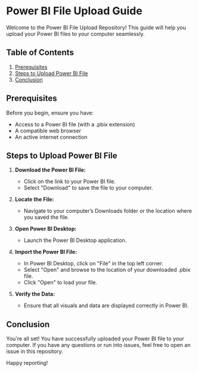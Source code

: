 # Power BI File Upload Guide

Welcome to the Power BI File Upload Repository! This guide will help you upload your Power BI files to your computer seamlessly.

## Table of Contents
1. [Prerequisites](#prerequisites)
2. [Steps to Upload Power BI File](#steps-to-upload-power-bi-file)
3. [Conclusion](#conclusion)

## Prerequisites

Before you begin, ensure you have:
- Access to a Power BI file (with a .pbix extension)
- A compatible web browser
- An active internet connection

## Steps to Upload Power BI File

1. **Download the Power BI File:**
   - Click on the link to your Power BI file.
   - Select "Download" to save the file to your computer.

2. **Locate the File:**
   - Navigate to your computer’s Downloads folder or the location where you saved the file.

3. **Open Power BI Desktop:**
   - Launch the Power BI Desktop application.

4. **Import the Power BI File:**
   - In Power BI Desktop, click on "File" in the top left corner.
   - Select "Open" and browse to the location of your downloaded .pbix file.
   - Click "Open" to load your file.

5. **Verify the Data:**
   - Ensure that all visuals and data are displayed correctly in Power BI.


## Conclusion

You're all set! You have successfully uploaded your Power BI file to your computer. If you have any questions or run into issues, feel free to open an issue in this repository.

Happy reporting!
